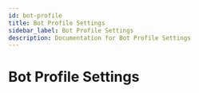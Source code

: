 ```yaml
---
id: bot-profile
title: Bot Profile Settings
sidebar_label: Bot Profile Settings
description: Documentation for Bot Profile Settings
---
```


# Bot Profile Settings

<!-- ![Bot Profile Settings](/img/bot-administration/settings/bot-menu.png) -->